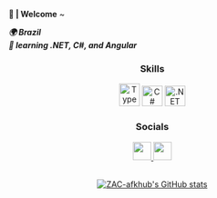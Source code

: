 **👋 | Welcome**
        ~

***🌍  Brazil***
<br>
***🧠  learning .NET, C#, and Angular***


<div align='center'>

### Skills


<a href="https://typescriptlang.org" target="_blank"><img src="https://static-production.npmjs.com/255a118f56f5346b97e56325a1217a16.svg" width="36" height="40" alt="TypeScript"></a>
<a href="https://docs.microsoft.com/en-us/dotnet/csharp/" target="_blank" rel="noreferrer"><img src="https://raw.githubusercontent.com/danielcranney/readme-generator/main/public/icons/skills/csharp-colored.svg" width="36" height="36" alt="C#" /></a>
<a href="https://dotnet.microsoft.com/en-us/" target="_blank" rel="noreferrer"><img src="https://raw.githubusercontent.com/danielcranney/readme-generator/main/public/icons/skills/dot-net-colored.svg" width="36" height="36" alt=".NET" /></a>

### Socials

 <a href="https://www.github.com/ZAC-afkhub" target="_blank" rel="noreferrer"> <picture> <source media="(prefers-color-scheme: dark)" srcset="https://raw.githubusercontent.com/danielcranney/readme-generator/main/public/icons/socials/github-dark.svg" /> <source media="(prefers-color-scheme: light)" srcset="https://raw.githubusercontent.com/danielcranney/readme-generator/main/public/icons/socials/github.svg" /> <img src="https://raw.githubusercontent.com/danielcranney/readme-generator/main/public/icons/socials/github.svg" width="32" height="32" /> </picture> </a> <a href="https://www.linkedin.com/in/isaacoder/" target="_blank" rel="noreferrer"> <picture> <source media="(prefers-color-scheme: dark)" srcset="https://raw.githubusercontent.com/danielcranney/readme-generator/main/public/icons/socials/linkedin-dark.svg" /> <source media="(prefers-color-scheme: light)" srcset="https://raw.githubusercontent.com/danielcranney/readme-generator/main/public/icons/socials/linkedin.svg" /> <img src="https://raw.githubusercontent.com/danielcranney/readme-generator/main/public/icons/socials/linkedin.svg" width="32" height="32" /> </picture> </a>

<br>
<a href="http://www.github.com/ZAC-afkhub"><img src="https://github-readme-stats.vercel.app/api?username=ZAC-afkhub&show_icons=true&hide=&count_private=true&title_color=000000&text_color=000000&icon_color=0891b2&bg_color=1c1917&hide_border=true&show_icons=true" alt="ZAC-afkhub's GitHub stats" /></a>
<br>
